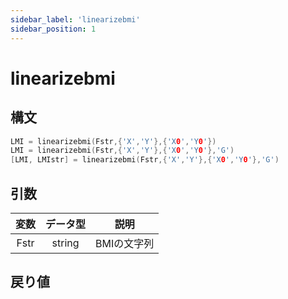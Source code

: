 ```yaml
---
sidebar_label: 'linearizebmi'
sidebar_position: 1
---
```


# linearizebmi

## 構文
```c
LMI = linearizebmi(Fstr,{'X','Y'},{'X0','Y0'})
LMI = linearizebmi(Fstr,{'X','Y'},{'X0','Y0'},'G')
[LMI, LMIstr] = linearizebmi(Fstr,{'X','Y'},{'X0','Y0'},'G')
```

## 引数

|変数 | データ型 | 説明 |
|:--:| :--:    | :--:|
|Fstr | string  | BMIの文字列|



## 戻り値